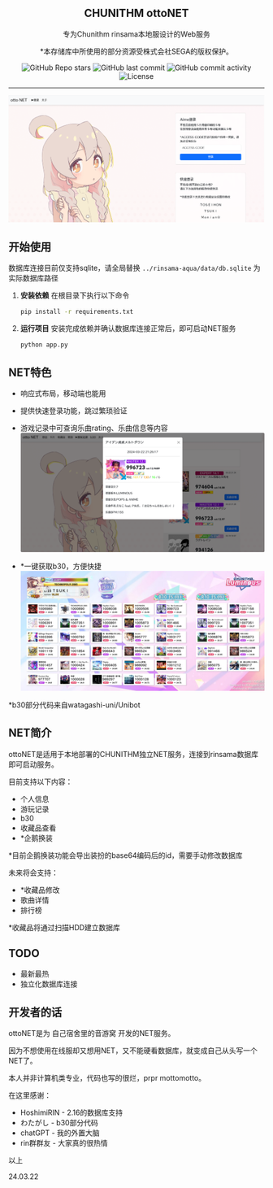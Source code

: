 <p align="center">
 <h2 align="center">CHUNITHM ottoNET</h2>
 <p align="center">专为Chunithm rinsama本地服设计的Web服务</p>
 <p align="center">*本存储库中所使用的部分资源受株式会社SEGA的版权保护。</p>
 <p align="center">
    <img alt="GitHub Repo stars" src="https://img.shields.io/github/stars/MonianHello/ottoNET">
    <img alt="GitHub last commit" src="https://img.shields.io/github/last-commit/MonianHello/ottoNET">
    <img alt="GitHub commit activity" src="https://img.shields.io/github/commit-activity/t/MonianHello/ottoNET">
	<img alt="License" src="https://img.shields.io/badge/license-AGPL--3.0-blue">
 </p>
</p>

---

![](README/Snipaste_2024-03-24_17-00-45.png)

## 开始使用

数据库连接目前仅支持sqlite，请全局替换 `../rinsama-aqua/data/db.sqlite` 为实际数据库路径

1. **安装依赖** 在根目录下执行以下命令

    ```bash
    pip install -r requirements.txt
    ```


2. **运行项目** 安装完成依赖并确认数据库连接正常后，即可启动NET服务

    ```bash
    python app.py
    ```

## NET特色

- 响应式布局，移动端也能用

- 提供快速登录功能，跳过繁琐验证
- 游戏记录中可查询乐曲rating、乐曲信息等内容
![](README/Snipaste_2024-03-24_17-04-06.png)

- *一键获取b30，方便快捷
![](static/piccache/d4735e3a265e16eee03f59718b9b5d03019c07d8b6c51f90da3a666eec13ab35b30.jpg)

*b30部分代码来自watagashi-uni/Unibot

## NET简介

ottoNET是适用于本地部署的CHUNITHM独立NET服务，连接到rinsama数据库即可启动服务。

目前支持以下内容：

- 个人信息
- 游玩记录
- b30
- 收藏品查看
- *企鹅换装

*目前企鹅换装功能会导出装扮的base64编码后的id，需要手动修改数据库

未来将会支持：

- *收藏品修改
- 歌曲详情
- 排行榜

*收藏品将通过扫描HDD建立数据库

## TODO

- 最新最热
- 独立化数据库连接

## 开发者的话

ottoNET是为 自己宿舍里的音游窝 开发的NET服务。

因为不想使用在线服却又想用NET，又不能硬看数据库，就变成自己从头写一个NET了。

本人并非计算机类专业，代码也写的很烂，prpr mottomotto。

在这里感谢：

- HoshimiRIN - 2.16的数据库支持
- わたがし - b30部分代码
- chatGPT - 我的外置大脑
- rin群群友 - 大家真的很热情

以上

24.03.22

